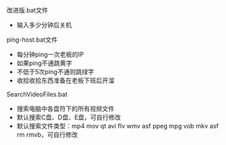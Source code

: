 ﻿改进版.bat文件
- 输入多少分钟后关机


ping-host.bat文件
- 每分钟ping一次老板的IP
- 如果ping不通跳黄字
- 不低于5次ping不通则跳绿字
- 收拾收拾东西准备在老板下班后开溜

SearchVideoFiles.bat
- 搜索电脑中各盘符下的所有视频文件
- 默认搜索C盘、D盘、E盘，可自行修改
- 默认搜索文件类型：mp4 mov qt avi flv wmv asf ppeg mpg vob mkv asf rm rmvb，可自行修改
